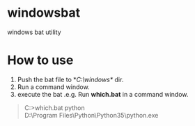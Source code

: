 # windowsbat
windows bat utility

# How to use
1. Push the bat file to **C:\windows\** dir.
2. Run a command window.
3. execute the bat .e.g. Run **which.bat** in a command window.  

> C:\>which.bat python  
> D:\Program Files\Python\Python35\python.exe

